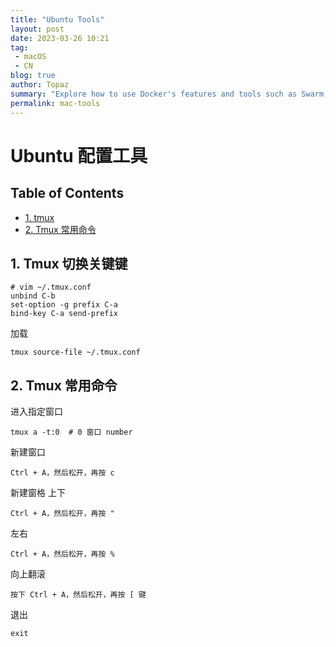 ```yaml
---
title: "Ubuntu Tools"
layout: post
date: 2023-03-26 10:21
tag:
 - macOS
 - CN
blog: true
author: Topaz
summary: "Explore how to use Docker's features and tools such as Swarm, NGINX, and Prometheus to achieve Kubernetes-like reliability, scalability, and availability for your applications."
permalink: mac-tools
---
```

<h1 class="title"> Ubuntu 配置工具 </h1>


<h2> Table of Contents </h2>

- [1. tmux](#c1)
- [2. Tmux 常用命令](#c2)


<h2 id="c1" > 1. Tmux 切换关键键 </h2>

```
# vim ~/.tmux.conf
unbind C-b
set-option -g prefix C-a
bind-key C-a send-prefix
```

加载
```
tmux source-file ~/.tmux.conf
```

<h2 id="c2"> 2. Tmux 常用命令 </h2>

进入指定窗口
```
tmux a -t:0  # 0 窗口 number
```

新建窗口
```
Ctrl + A，然后松开，再按 c
```

新建窗格
上下
```
Ctrl + A，然后松开，再按 "
```

左右
```
Ctrl + A，然后松开，再按 %
```


向上翻滚
```
按下 Ctrl + A，然后松开，再按 [ 键
```


退出
```
exit
```
